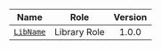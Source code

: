 | Name              | Role                          | Version |
|-------------------|-------------------------------|:-------:|
| [`LibName`]       | Library Role                  | 1.0.0   |

[`LibName`]: https://aka.ms/go_libname
